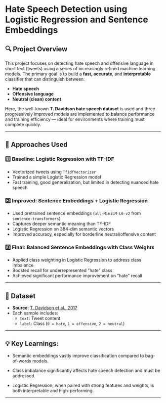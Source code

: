 # Hate Speech Detection using Logistic Regression and Sentence Embeddings

## 🔍 Project Overview

This project focuses on detecting hate speech and offensive language in short text (tweets) using a series of increasingly refined machine learning models. The primary goal is to build a **fast, accurate**, and **interpretable** classifier that can distinguish between:

- **Hate speech**
- **Offensive language**
- **Neutral (clean) content**

Here, the well-known **T. Davidson hate speech dataset** is used and three progressively improved models are implemented to balance performance and training efficiency — ideal for environments where training must complete quickly.

---


## 🧠 Approaches Used

### 1️⃣ Baseline: Logistic Regression with TF-IDF
- Vectorized tweets using `TfidfVectorizer`
- Trained a simple Logistic Regression model
- Fast training, good generalization, but limited in detecting nuanced hate speech

### 2️⃣ Improved: Sentence Embeddings + Logistic Regression
- Used pretrained sentence embeddings (`all-MiniLM-L6-v2` from `sentence-transformers`)
- Captures deeper semantic meaning than TF-IDF
- Logistic Regression on 384-dim semantic vectors
- Improved accuracy, especially for borderline neutral/offensive content

### 3️⃣ Final: Balanced Sentence Embeddings with Class Weights
- Applied class weighting in Logistic Regression to address class imbalance
- Boosted recall for underrepresented "hate" class
- Achieved significant performance improvement on "hate" recall 

---

## 🧪 Dataset

- **Source**: [T. Davidson et al., 2017](https://github.com/t-davidson/hate-speech-and-offensive-language)
- Each sample includes:
  - `text`: Tweet content
  - `label`: Class (`0 = hate`, `1 = offensive`, `2 = neutral`)

---


## 💡 Key Learnings:
- Semantic embeddings vastly improve classification compared to bag-of-words models.

- Class imbalance significantly affects hate speech detection and must be addressed.

- Logistic Regression, when paired with strong features and weights, is both interpretable and high-performing.

---
